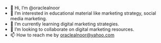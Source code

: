 - 👋 Hi, I’m @oraclealnoor
- 👀 I’m interested in educational material like marketing strategy, social media marketing.
- 🌱 I’m currently learning digital marketing strategies.
- 💞️ I’m looking to collaborate on digital marketing resources.
- 📫 How to reach me by oraclealnoor@yahoo.com

<!---
oraclealnoor/oraclealnoor is a ✨ special ✨ repository because its `README.md` (this file) appears on your GitHub profile.
You can click the Preview link to take a look at your changes.
--->
